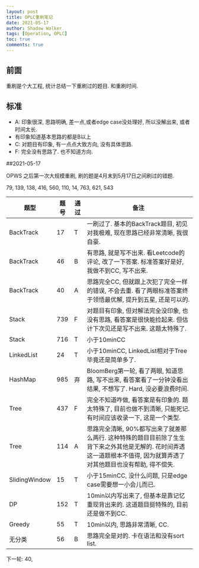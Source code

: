 ```yaml
---
layout: post
title: OPLC重刷笔记
date: 2021-05-17
author: Shadow Walker
tags: [Operation, OPLC]
toc: true
comments: true
---
```


## 前面

重刷是个大工程, 统计总结一下重刷过的题目. 和重刷时间.

## 标准

- A: 印象很深, 思路明确, 差一点,或者edge case没处理好, 所以没解出来, 或者时间太长. 
- 有印象知道基本思路的都是B以上
- C: 对题目有印象, 有一点点大致方向, 没有具体思路. 
- F: 完全没有思路了. 也不知道方向. 

##2021-05-17

OPWS 之后第一次大规模重刷, 刷的题是4月末到5月17日之间刷过的错题. 

79, 139, 
138, 
416, 560, 110, 14, 
763, 621, 543




题型 | 题号| 通过 | 备注
--- | --- | --- | ---- | 
BackTrack | 17 | T | 一刷过了. 基本的BackTrack题目, 初见对我极难, 现在思路已经非常清晰, 我很自豪. 
BackTrack | 46 | B | 有思路, 就是写不出来. 看Leetcode的评论, 改了一下答案. 标准答案好是好, 我做不到CC, 写不出来. 
BackTrack | 40 | A | 思路完全CC, 但就跟上次犯了完全一样的错误, 不会去重. 看了两眼标准答案终于领悟最优解, 提升到五星, 还是可以的.
Stack | 739 | F | 对题目有印象, 但对解法完全没印象, 也没有思路, 看答案是很快能捡起来. 但估计下次见还是写不出来. 这题太特殊了. 
Stack | 716 | T | 小于10minCC
LinkedList | 24 | T | 小于10minCC, LinkedList相对于Tree毕竟还是简单多了. 
HashMap | 985 | 弃 | BloomBerg第一轮, 看了两眼, 知道思路, 写不出来, 看答案看了一分钟没看出结果, 不想写了. Hard, 没必要浪费时间. 
Tree | 437 | F | 完全不知道咋做, 看答案是有印象的. 题太特殊了, 目前也做不到清晰, 只能死记. 有时间应该收录一下, 这是一个类型. 
Tree | 114 | A | 思路完全清晰, 90%都写出来了就差那么两行. 这种特殊的题目目前除了生生背下来之外其他是无解的. 花时间弄透这一道题根本不值得, 因为就算弄透了对其他题目也没有帮助, 得不偿失. 
SlidingWindow | 15 | T | 小于15minCC, 没什么问题, 只是edge case需要想一小会儿而已. 
DP | 152 | T | 10min以内写出来了, 但基本是靠记忆重现背出来的. 这道题目挺特殊的, 目前还是做不到CC. 
Greedy | 55 | T | 10min以内, 思路非常清晰, CC. 
无分类 | 56 | B | 思路完全是对的. 卡在语法和没有sort list. 


下一轮:  40, 